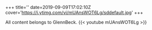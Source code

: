+++
title=''
date=2019-09-09T17:02:10Z
cover='https://i.ytimg.com/vi/mUAnsWOT6Lg/sddefault.jpg'
+++

All content belongs to GlennBeck.
{{< youtube mUAnsWOT6Lg >}}
